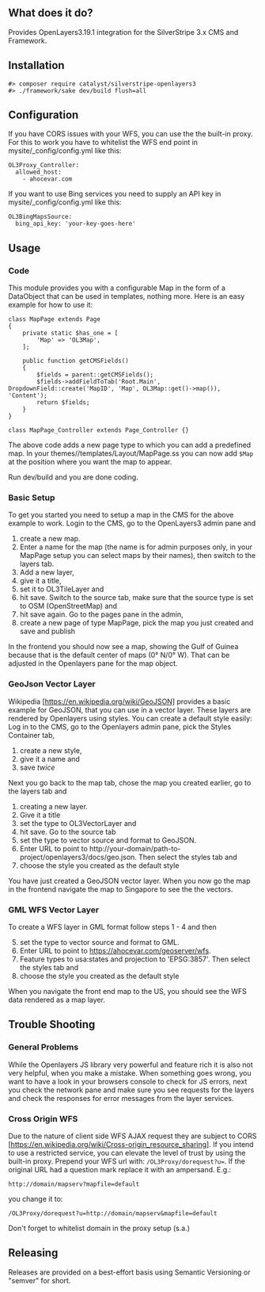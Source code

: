## What does it do?

Provides OpenLayers3.19.1 integration for the SilverStripe 3.x CMS and Framework.

## Installation

    #> composer require catalyst/silverstripe-openlayers3
    #> ./framework/sake dev/build flush=all

## Configuration

If you have CORS issues with your WFS, you can use the the built-in proxy. For this to work you have to whitelist the WFS end point in mysite/_config/config.yml like this:

    OL3Proxy_Controller:
      allowed_host:
        - ahocevar.com

If you want to use Bing services you need to supply an API key in mysite/_config/config.yml like this:

    OL3BingMapsSource:
      bing_api_key: 'your-key-goes-here'

## Usage

### Code

This module provides you with a configurable Map in the form of a DataObject that can be used in templates, nothing more. Here is an easy example for how to use it:

    class MapPage extends Page
    {
    	private static $has_one = [
    		'Map' => 'OL3Map',
    	];

    	public function getCMSFields()
    	{
    		$fields = parent::getCMSFields();
    		$fields->addFieldToTab('Root.Main', DropdownField::create('MapID', 'Map', OL3Map::get()->map()), 'Content');
    		return $fields;
    	}
    }

    class MapPage_Controller extends Page_Controller {}

The above code adds a new page type to which you can add a predefined map. In your themes/<your-theme-name>/templates/Layout/MapPage.ss you can now add `$Map` at the position where you want the map to appear.

Run dev/build and you are done coding.

### Basic Setup

To get you started you need to setup a map in the CMS for the above example to work. Login to the CMS, go to the OpenLayers3 admin pane and

1. create a new map.
2. Enter a name for the map (the name is for admin purposes only, in your MapPage setup you can select maps by their names), then switch to the layers tab.
3. Add a new layer,
4. give it a title,
5. set it to OL3TileLayer and
6. hit save. Switch to the source tab, make sure that the source type is set to OSM (OpenStreetMap) and
7. hit save again. Go to the pages pane in the admin,
8. create a new page of type MapPage, pick the map you just created and save and publish

In the frontend you should now see a map, showing the Gulf of Guinea because that is the default center of maps (0° N/0° W). That can be adjusted in the Openlayers pane for the map object.

### GeoJson Vector Layer

Wikipedia [https://en.wikipedia.org/wiki/GeoJSON] provides a basic example for GeoJSON, that you can use in a vector layer. These layers are rendered by Openlayers using styles. You can create a default style easily: Log in to the CMS, go to the Openlayers admin pane, pick the Styles Container tab,

1. create a new style,
2. give it a name and
3. save _twice_

Next you go back to the map tab, chose the map you created earlier, go to the layers tab and

1. creating a new layer.
2. Give it a title
3. set the type to OL3VectorLayer and
4. hit save. Go to the source tab
5. set the type to vector source and format to GeoJSON.
6. Enter URL to point to http://your-domain/path-to-project/openlayers3/docs/geo.json. Then select the styles tab and
7. choose the style you created as the default style

You have just created a GeoJSON vector layer. When you now go the map in the frontend navigate the map to Singapore to see the the vectors.

### GML WFS Vector Layer

To create a WFS layer in GML format follow steps 1 - 4 and then

5. set the type to vector source and format to GML.
6. Enter URL to point to https://ahocevar.com/geoserver/wfs.
7. Feature types to usa:states and projection to 'EPSG:3857'. Then select the styles tab and
8. choose the style you created as the default style

When you navigate the front end map to the US, you should see the WFS data rendered as a map layer.

## Trouble Shooting

### General Problems

While the Openlayers JS library very powerful and feature rich it is also not very helpful, when you make a mistake. When something goes wrong, you want to have a look in your browsers console to check for JS errors, next you check the network pane and make sure you see requests for the layers and check the responses for error messages from the layer services.

### Cross Origin WFS

Due to the nature of client side WFS AJAX request they are subject to CORS [https://en.wikipedia.org/wiki/Cross-origin_resource_sharing]. If you intend to use a restricted service, you can elevate the level of trust by using the built-in proxy. Prepend your WFS url with: `/OL3Proxy/dorequest?u=`. If the original URL had a question mark  replace it with an ampersand. E.g.:

    http://domain/mapserv?mapfile=default

you change it to:

    /OL3Proxy/dorequest?u=http://domain/mapserv&mapfile=default

Don't forget to whitelist domain in the proxy setup (s.a.)

## Releasing

Releases are provided on a best-effort basis using Semantic Versioning or "semver" for short.
